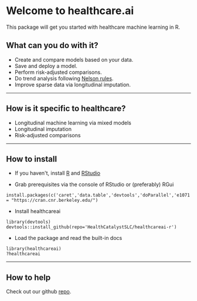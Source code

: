# Welcome to healthcare.ai

This package will get you started with healthcare machine learning in R.

## What can you do with it?

* Create and compare models based on your data.
* Save and deploy a model.
* Perform risk-adjusted comparisons.
* Do trend analysis following [Nelson rules](https://en.wikipedia.org/wiki/Nelson_rules).
* Improve sparse data via longitudinal imputation.

------------------

## How is it specific to healthcare?

* Longitudinal machine learning via mixed models
* Longitudinal imputation
* Risk-adjusted comparisons

------------------

## How to install

* If you haven't, install [R](https://cran.cnr.berkeley.edu) and [RStudio](https://www.rstudio.com/products/rstudio/download)

* Grab prerequisites via the console of RStudio or (preferably) RGui
```{r}
install.packages(c('caret','data.table','devtools','doParallel','e1071','grpreg','lme4','lubridate','pROC','R6','ranger','ROCR','RODBC'),repos = "https://cran.cnr.berkeley.edu/")
```

* Install healthcareai
```{r}
library(devtools)
devtools::install_github(repo='HealthCatalystSLC/healthcareai-r')
```

* Load the package and read the built-in docs
```{r}
library(healthcareai)
?healthcareai
```

------------------

## How to help

Check out our github [repo](https://github.com/HealthCatalystSLC/healthcareai-r/blob/master/README.md).
